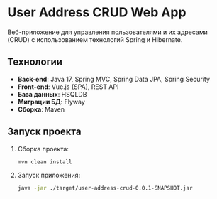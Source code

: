 # User Address CRUD Web App

Веб-приложение для управления пользователями и их адресами (CRUD) с использованием технологий Spring и Hibernate.

## Технологии

- **Back-end**: Java 17, Spring MVC, Spring Data JPA, Spring Security
- **Front-end**: Vue.js (SPA), REST API
- **База данных**: HSQLDB 
- **Миграции БД**: Flyway
- **Сборка**: Maven



## Запуск проекта

1. Сборка проекта:
   ```bash
   mvn clean install
2. Запуск приложения:
   ```bash
   java -jar ./target/user-address-crud-0.0.1-SNAPSHOT.jar
